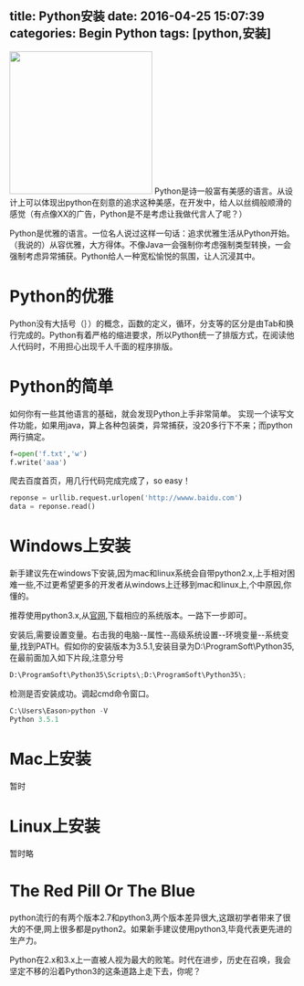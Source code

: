title: Python安装
date: 2016-04-25 15:07:39
categories: Begin Python
tags: [python,安装]
---
<img src="/img/install.png" width="250" height="250" class="img-topic" />
Python是诗一般富有美感的语言。从设计上可以体现出python在刻意的追求这种美感，在开发中，给人以丝绸般顺滑的感觉（有点像XX的广告，Python是不是考虑让我做代言人了呢？）

Python是优雅的语言。一位名人说过这样一句话：追求优雅生活从Python开始。（我说的）从容优雅，大方得体。不像Java一会强制你考虑强制类型转换，一会强制考虑异常捕获。Python给人一种宽松愉悦的氛围，让人沉浸其中。
<!--more-->

# Python的优雅

Python没有大括号（｝）的概念，函数的定义，循环，分支等的区分是由Tab和换行完成的。Python有着严格的缩进要求，所以Python统一了排版方式，在阅读他人代码时，不用担心出现千人千面的程序排版。

# Python的简单

如何你有一些其他语言的基础，就会发现Python上手非常简单。
实现一个读写文件功能，如果用java，算上各种包装类，异常捕获，没20多行下不来；而python两行搞定。
```python
f=open('f.txt','w') 
f.write('aaa')
```
爬去百度首页，用几行代码完成完成了，so easy！
```python
reponse = urllib.request.urlopen('http://wwww.baidu.com')
data = reponse.read()
```

# Windows上安装

新手建议先在windows下安装,因为mac和linux系统会自带python2.x,上手相对困难一些,不过更希望更多的开发者从windows上迁移到mac和linux上,个中原因,你懂的。

推荐使用python3.x,从[官网](https://www.python.org/downloads/windows/),下载相应的系统版本。一路下一步即可。

安装后,需要设置变量。右击我的电脑--属性--高级系统设置--环境变量--系统变量,找到PATH。假如你的安装版本为3.5.1,安装目录为D:\ProgramSoft\Python35,在最前面加入如下片段,注意分号
```python
D:\ProgramSoft\Python35\Scripts\;D:\ProgramSoft\Python35\;
```
检测是否安装成功。调起cmd命令窗口。
```python
C:\Users\Eason>python -V
Python 3.5.1
```

# Mac上安装

暂时

# Linux上安装

暂时略

# The Red Pill Or The Blue

python流行的有两个版本2.7和python3,两个版本差异很大,这跟初学者带来了很大的不便,网上很多都是python2。如果新手建议使用python3,毕竟代表更先进的生产力。

Python在2.x和3.x上一直被人视为最大的败笔。时代在进步，历史在召唤，我会坚定不移的沿着Python3的这条道路上走下去，你呢？
